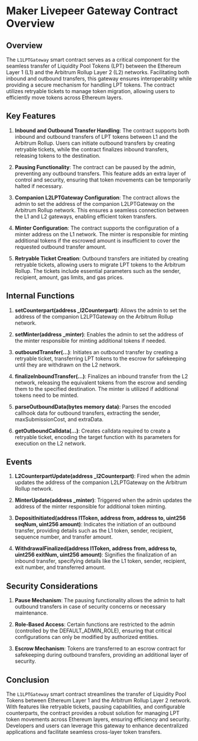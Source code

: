 # Maker Livepeer Gateway Contract Overview

## Overview

The `L1LPTGateway` smart contract serves as a critical component for the seamless transfer of Liquidity Pool Tokens (LPT) between the Ethereum Layer 1 (L1) and the Arbitrum Rollup Layer 2 (L2) networks. Facilitating both inbound and outbound transfers, this gateway ensures interoperability while providing a secure mechanism for handling LPT tokens. The contract utilizes retryable tickets to manage token migration, allowing users to efficiently move tokens across Ethereum layers.

## Key Features

1. **Inbound and Outbound Transfer Handling**: The contract supports both inbound and outbound transfers of LPT tokens between L1 and the Arbitrum Rollup. Users can initiate outbound transfers by creating retryable tickets, while the contract finalizes inbound transfers, releasing tokens to the destination.

2. **Pausing Functionality**: The contract can be paused by the admin, preventing any outbound transfers. This feature adds an extra layer of control and security, ensuring that token movements can be temporarily halted if necessary.

3. **Companion L2LPTGateway Configuration**: The contract allows the admin to set the address of the companion L2LPTGateway on the Arbitrum Rollup network. This ensures a seamless connection between the L1 and L2 gateways, enabling efficient token transfers.

4. **Minter Configuration**: The contract supports the configuration of a minter address on the L1 network. The minter is responsible for minting additional tokens if the escrowed amount is insufficient to cover the requested outbound transfer amount.

5. **Retryable Ticket Creation**: Outbound transfers are initiated by creating retryable tickets, allowing users to migrate LPT tokens to the Arbitrum Rollup. The tickets include essential parameters such as the sender, recipient, amount, gas limits, and gas prices.

## Internal Functions

1. **setCounterpart(address _l2Counterpart)**: Allows the admin to set the address of the companion L2LPTGateway on the Arbitrum Rollup network.

2. **setMinter(address _minter)**: Enables the admin to set the address of the minter responsible for minting additional tokens if needed.

3. **outboundTransfer(...)**: Initiates an outbound transfer by creating a retryable ticket, transferring LPT tokens to the escrow for safekeeping until they are withdrawn on the L2 network.

4. **finalizeInboundTransfer(...)**: Finalizes an inbound transfer from the L2 network, releasing the equivalent tokens from the escrow and sending them to the specified destination. The minter is utilized if additional tokens need to be minted.

5. **parseOutboundData(bytes memory data)**: Parses the encoded callhook data for outbound transfers, extracting the sender, maxSubmissionCost, and extraData.

6. **getOutboundCalldata(...)**: Creates calldata required to create a retryable ticket, encoding the target function with its parameters for execution on the L2 network.

## Events

1. **L2CounterpartUpdate(address _l2Counterpart)**: Fired when the admin updates the address of the companion L2LPTGateway on the Arbitrum Rollup network.

2. **MinterUpdate(address _minter)**: Triggered when the admin updates the address of the minter responsible for additional token minting.

3. **DepositInitiated(address l1Token, address from, address to, uint256 seqNum, uint256 amount)**: Indicates the initiation of an outbound transfer, providing details such as the L1 token, sender, recipient, sequence number, and transfer amount.

4. **WithdrawalFinalized(address l1Token, address from, address to, uint256 exitNum, uint256 amount)**: Signifies the finalization of an inbound transfer, specifying details like the L1 token, sender, recipient, exit number, and transferred amount.

## Security Considerations

1. **Pause Mechanism**: The pausing functionality allows the admin to halt outbound transfers in case of security concerns or necessary maintenance.

2. **Role-Based Access**: Certain functions are restricted to the admin (controlled by the DEFAULT_ADMIN_ROLE), ensuring that critical configurations can only be modified by authorized entities.

3. **Escrow Mechanism**: Tokens are transferred to an escrow contract for safekeeping during outbound transfers, providing an additional layer of security.

## Conclusion

The `L1LPTGateway` smart contract streamlines the transfer of Liquidity Pool Tokens between Ethereum Layer 1 and the Arbitrum Rollup Layer 2 network. With features like retryable tickets, pausing capabilities, and configurable counterparts, the contract provides a robust solution for managing LPT token movements across Ethereum layers, ensuring efficiency and security. Developers and users can leverage this gateway to enhance decentralized applications and facilitate seamless cross-layer token transfers.